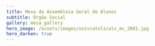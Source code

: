 ```yaml
---
title: Mesa da Assembleia Geral de Alunos
subtitle: Órgão Social
gallery: mesa_gallery
hero_image: /assets/images/univcatolicalx_mc_2001.jpg
hero_darken: true
---
```

